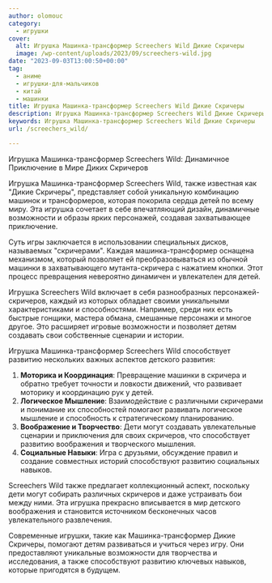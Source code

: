 ```yaml
---
author: olomouc
category:
  - игрушки
cover:
  alt: Игрушка Машинка-трансформер Screechers Wild Дикие Скричеры
  image: /wp-content/uploads/2023/09/screechers-wild.jpg
date: "2023-09-03T13:00:50+00:00"
tag:
  - аниме
  - игрушки-для-мальчиков
  - китай
  - машинки
title: Игрушка Машинка-трансформер Screechers Wild Дикие Скричеры
description: Игрушка Машинка-трансформер Screechers Wild Дикие Скричеры
keywords: Игрушка Машинка-трансформер Screechers Wild Дикие Скричеры
url: /screechers_wild/

---
```

Игрушка Машинка-трансформер Screechers Wild: Динамичное Приключение в Мире Диких Скричеров

Игрушка Машинка-трансформер Screechers Wild, также известная как "Дикие Скричеры", представляет собой уникальную комбинацию машинок и трансформеров, которая покорила сердца детей по всему миру. Эта игрушка сочетает в себе впечатляющий дизайн, динамичные возможности и образы ярких персонажей, создавая захватывающее приключение.

Суть игры заключается в использовании специальных дисков, называемых "скричерами". Каждая машинка-трансформер оснащена механизмом, который позволяет ей преобразовываться из обычной машинки в захватывающего мутанта-скричера с нажатием кнопки. Этот процесс превращения невероятно динамичен и увлекателен для детей.

Игрушка Screechers Wild включает в себя разнообразных персонажей-скричеров, каждый из которых обладает своими уникальными характеристиками и способностями. Например, среди них есть быстрые гонщики, мастера обмана, смешанные персонажи и многое другое. Это расширяет игровые возможности и позволяет детям создавать свои собственные сценарии и истории.

Игрушка Машинка-трансформер Screechers Wild способствует развитию нескольких важных аспектов детского развития:

1. **Моторика и Координация**: Превращение машинки в скричера и обратно требует точности и ловкости движений, что развивает моторику и координацию рук у детей.
1. **Логическое Мышление**: Взаимодействие с различными скричерами и понимание их способностей помогают развивать логическое мышление и способность к стратегическому планированию.
1. **Воображение и Творчество**: Дети могут создавать увлекательные сценарии и приключения для своих скричеров, что способствует развитию воображения и творческого мышления.
1. **Социальные Навыки**: Игра с друзьями, обсуждение правил и создание совместных историй способствуют развитию социальных навыков.

Screechers Wild также предлагает коллекционный аспект, поскольку дети могут собирать различных скричеров и даже устраивать бои между ними. Эта игрушка прекрасно вписывается в мир детского воображения и становится источником бесконечных часов увлекательного развлечения.

Современные игрушки, такие как Машинка-трансформер Дикие Скричеры, помогают детям развиваться и учиться через игру. Они предоставляют уникальные возможности для творчества и исследования, а также способствуют развитию ключевых навыков, которые пригодятся в будущем.
